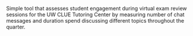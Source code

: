 Simple tool that assesses student engagement during virtual exam review sessions for the UW CLUE Tutoring Center by measuring number of chat messages and duration spend discussing different topics throughout the quarter.
